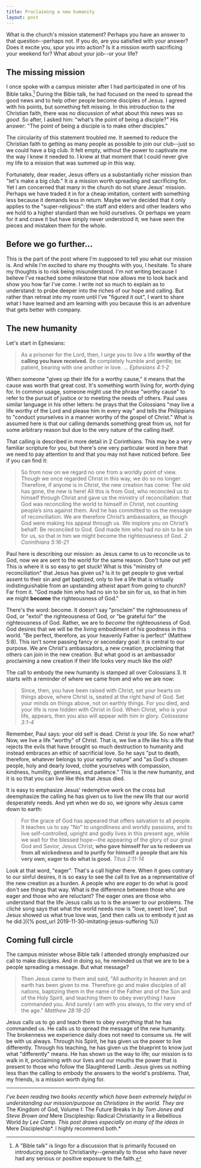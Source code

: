 ```yaml
---
title: Proclaiming a new humanity
layout: post
---
```


What is the church's mission statement? Perhaps you have an answer to that question--perhaps not. If you do, are you satisfied with your answer? Does it excite you, spur you into action? Is it a mission worth sacrificing your weekend for? What about your job--or your life? 

## The missing mission 

I once spoke with a campus minister after I had participated in one of his Bible talks.[^1] During the Bible talk, he had focused on the need to spread the good news and to help other people become disciples of Jesus. I agreed with his points, but something felt missing. In this introduction to the Christian faith, there was no discussion of what about this news was so *good*. So after, I asked him: "what's the point of being a disciple?" His answer: "The point of being a disciple is to make other disciples." 

The circularity of this statement troubled me. It seemed to reduce the Christian faith to getting as many people as possible to join our club--just so we could have a big club. It felt empty, without the power to captivate me the way I knew it needed to. I knew at that moment that I could never give my life to a mission that was summed up in this way.

Fortunately, dear reader, Jesus offers us a substantially richer mission than "let's make a big club." It *is* a mission worth spreading and sacrificing for. Yet I am concerned that many in the church do not share Jesus' mission. Perhaps we have traded it in for a cheap imitation, content with something less because it demands less in return. Maybe we've decided that it only applies to the "super-religious": the staff and elders and other leaders who we hold to a higher standard than we hold ourselves. Or perhaps we yearn for it and crave it but have simply never understood it; we have seen the pieces and mistaken them for the whole.

## Before we go further...

This is the part of the post where I'm supposed to tell you what our mission is. And while I'm excited to share my thoughts with you, I hesitate. To share my thoughts is to risk being misunderstood. I'm not writing because I believe I've reached some milestone that now allows me to look back and show you how far I've come. I write not so much to explain as to understand: to probe deeper into the riches of our hope and calling. But rather than retreat into my room until I've "figured it out", I want to share what I have learned and am learning with you because this is an adventure that gets better with company.

## The new humanity

Let's start in Ephesians:

> As a prisoner for the Lord, then, I urge you to live a life **worthy of the calling you have received.** Be completely humble and gentle; be patient, bearing with one another in love. ... *Ephesians 4:1-2* 

When someone "gives up their life for a worthy cause," it means that the cause was worth that great cost. It's something worth living for, worth dying for. In common usage, someone might use the phrase "worthy cause" to refer to the pursuit of justice or to meeting the needs of others. Paul uses similar language in his other letters: he prays that the Colossians "may live a life worthy of the Lord and please him in every way" and tells the Philippians to "conduct yourselves in a manner worthy of the gospel of Christ." What is assumed here is that our calling demands something great from us, not for some arbitrary reason but due to the very nature of the calling itself.

That calling is described in more detail in 2 Corinthians. This may be a very familiar scripture for you, but there's one very particular word in here that we need to pay attention to and that you may not have noticed before. See if you can find it: 

> So from now on we regard no one from a worldly point of view. Though we once regarded Christ in this way, we do so no longer. Therefore, if anyone is in Christ, the new creation has come: The old has gone, the new is here! All this is from God, who reconciled us to himself through Christ and gave us the ministry of reconciliation: that God was reconciling the world to himself in Christ, not counting people’s sins against them. And he has committed to us the message of reconciliation. We are therefore Christ’s ambassadors, as though God were making his appeal through us. We implore you on Christ’s behalf: Be reconciled to God. God made him who had no sin to be sin for us, so that in him we might become the righteousness of God. *2 Corinthians 5:16-21*

Paul here is describing our mission: as Jesus came to us to reconcile us to God, now we are sent to the world for the same reason. Don't tune out yet! This is where it is so easy to get stuck! What is this "ministry of reconciliation" that Jesus has given us? Is it to get people to give verbal assent to their sin and get baptized, only to live a life that is virtually indistinguishable from an upstanding atheist apart from going to church? Far from it. "God made him who had no sin to be sin for us, so that in him we might **become** the righteousness of God." 

There's the word: become. It doesn't say "proclaim" the righteousness of God, or "extol" the righteousness of God, or "be grateful for" the righteousness of God. Rather, we are to *become* the righteousness of God. God desires that we will be the living embodiment of his goodness in this world. "Be perfect, therefore, as your heavenly Father is perfect" (Matthew 5:8). This isn't some passing fancy or secondary goal: it is central to our purpose. We are Christ's ambassadors, a new creation, proclaiming that others can join in the new creation. But what good is an ambassador proclaiming a new creation if their life looks very much like the old? 

The call to embody the new humanity is stamped all over Colossians 3. It starts with a reminder of where we came from and who we are now: 

> Since, then, you have been raised with Christ, set your hearts on things above, where Christ is, seated at the right hand of God. Set your minds on things above, not on earthly things. For you died, and your life is now hidden with Christ in God. When Christ, who is your life, appears, then you also will appear with him in glory. *Colossians 3:1-4*

Remember, Paul says: your old self is dead. Christ *is* your life. So now what? Now, we live a life "worthy" of Christ. That is, we live a life like his: a life that rejects the evils that have brought so much destruction to humanity and instead embraces an ethic of sacrificial love. So he says "put to death, therefore, whatever belongs to your earthy nature" and "as God's chosen people, holy and dearly loved, clothe yourselves with compassion, kindness, humility, gentleness, and patience." This is the new humanity, and it is so that you can live like this that Jesus died. 

It is easy to emphasize Jesus' redemptive work on the cross but deemphasize the calling he has given us to live the new life that our world desperately needs. And yet when we do so, we ignore why Jesus came down to earth:

> For the grace of God has appeared that offers salvation to all people. It teaches us to say "No" to ungodliness and worldly passions, and to live self-controlled, upright and godly lives in this present age, while we wait for the blessed hope—the appearing of the glory of our great God and Savior, Jesus Christ, **who gave himself for us to redeem us from all wickedness and to purify for himself a people that are his very own, eager to do what is good.** *Titus 2:11-14* 

Look at that word, "eager". That's a call higher there. When it goes contrary to our sinful desires, it is so easy to see the call to live as a representative of the new creation as a burden. A people who are *eager* to do what is good don't see things that way. What is the difference between those who are eager and those who are reluctant? The eager ones are those who understand that the life Jesus calls us to is the answer to our problems. The cliché song says that what the world needs now is "love, sweet love", but Jesus showed us what true love was, [and then calls us to embody it just as he did.]({% post_url 2019-11-30-imitating-jesus-suffering %})

## Coming full circle

The campus minister whose Bible talk I attended strongly emphasized our call to make disciples. And in doing so, he reminded us that we are to be a people spreading a message. But what message?

> Then Jesus came to them and said, "All authority in heaven and on earth has been given to me. Therefore go and make disciples of all nations, baptizing them in the name of the Father and of the Son and of the Holy Spirit, and teaching them to obey everything I have commanded you. And surely I am with you always, to the very end of the age." *Matthew 28:18-20*

Jesus calls us to go and teach them to obey *everything* that he has commanded us. He calls us to spread the message of the new humanity. The brokenness we experience daily does not need to consume us. He will be with us always. Through his Spirit, he has given us the power to live differently. Through his teaching, he has given us the blueprint to know just what "differently" means. He has shown us the way to life; our mission is to walk in it, proclaiming with our lives and our mouths the power that is present to those who follow the Slaughtered Lamb. Jesus gives us nothing less than the calling to embody the answers to the world's problems. That, my friends, is a mission worth dying for.

-----------------

*I've been reading two books recently which have been extremely helpful in understanding our mission/purpose as Christians in the world. They are* The Kingdom of God, Volume I: The Future Breaks In *by Tom Jones and Steve Brown and* Mere Discipleship: Radical Christianity in a Rebellious World *by Lee Camp. This post draws especially on many of the ideas in* Mere Discipleship*. I highly recommend both.* 

[^1]:
    A "Bible talk" is lingo for a discussion that is primarily focused on introducing people to Christianity--generally to those who have never had any serious or positive exposure to the faith.